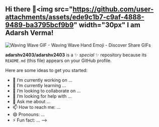 ## Hi there 👋<img src="https://github.com/user-attachments/assets/ede9c1b7-c9af-4888-9489-ba3795bcf9b9" width="30px" I am Adarsh Verma! 


![Waving Wave GIF - Waving Wave Hand Emoji - Discover   Share GIFs](https://github.com/user-attachments/assets/ede9c1b7-c9af-4888-9489-ba3795bcf9b9)

**adarshv2403/adarshv2403** is a ✨ _special_ ✨ repository because its `README.md` (this file) appears on your GitHub profile.

Here are some ideas to get you started:

- 🔭 I’m currently working on ...
- 🌱 I’m currently learning ...
- 👯 I’m looking to collaborate on ...
- 🤔 I’m looking for help with ...
- 💬 Ask me about ...
- 📫 How to reach me: ...
- 😄 Pronouns: ...
- ⚡ Fun fact: ...
-->
